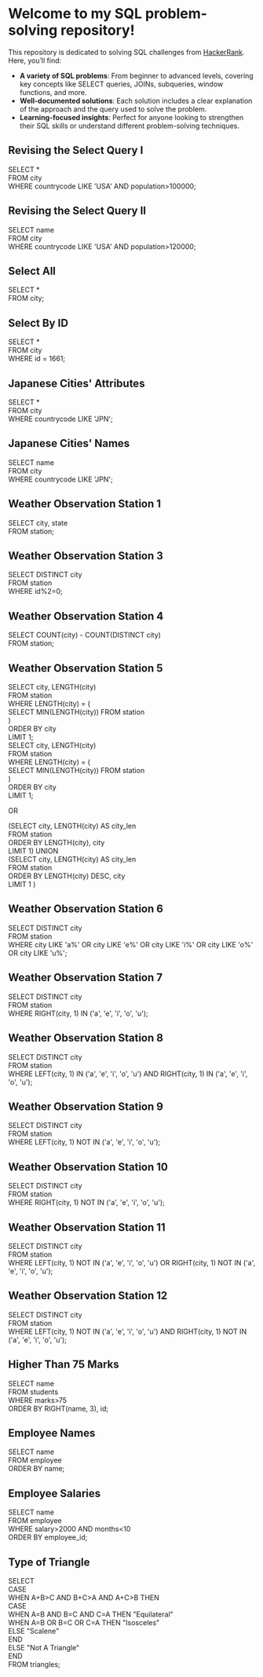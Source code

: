 # **Welcome to my SQL problem-solving repository!**

This repository is dedicated to solving SQL challenges from [HackerRank](https://www.hackerrank.com/). Here, you’ll find:

- **A variety of SQL problems**: From beginner to advanced levels, covering key concepts like SELECT queries, JOINs, subqueries, window functions, and more.
- **Well-documented solutions**: Each solution includes a clear explanation of the approach and the query used to solve the problem.
- **Learning-focused insights**: Perfect for anyone looking to strengthen their SQL skills or understand different problem-solving techniques.

## Revising the Select Query I
SELECT *  
FROM city  
WHERE countrycode LIKE 'USA' AND population>100000;  

## Revising the Select Query II  
SELECT name  
FROM city  
WHERE countrycode LIKE 'USA' AND population>120000;  

## Select All
SELECT *  
FROM city;  

## Select By ID
SELECT *  
FROM city  
WHERE id = 1661;  

## Japanese Cities' Attributes  
SELECT *  
FROM city  
WHERE countrycode LIKE 'JPN';

## Japanese Cities' Names
SELECT name  
FROM city  
WHERE countrycode LIKE 'JPN';  

## Weather Observation Station 1
SELECT city, state  
FROM station;  

## Weather Observation Station 3
SELECT DISTINCT city  
FROM station  
WHERE id%2=0;  

## Weather Observation Station 4
SELECT COUNT(city) - COUNT(DISTINCT city)  
FROM station;  

## Weather Observation Station 5
SELECT city, LENGTH(city)  
FROM station  
WHERE LENGTH(city) = (  
    SELECT MIN(LENGTH(city)) FROM station  
)  
ORDER BY city  
LIMIT 1;  
SELECT city, LENGTH(city)  
FROM station  
WHERE LENGTH(city) = (  
    SELECT MIN(LENGTH(city)) FROM station  
)  
ORDER BY city  
LIMIT 1;  

OR  

(SELECT city, LENGTH(city) AS city_len  
FROM station  
ORDER BY LENGTH(city), city  
LIMIT 1) UNION  
(SELECT city, LENGTH(city) AS city_len  
FROM station  
ORDER BY LENGTH(city) DESC, city  
LIMIT 1 )  

## Weather Observation Station 6
SELECT DISTINCT city    
FROM station    
WHERE city LIKE 'a%' OR city LIKE 'e%' OR city LIKE 'i%' OR city LIKE 'o%' OR city LIKE 'u%';    

## Weather Observation Station 7
SELECT DISTINCT city  
FROM station  
WHERE RIGHT(city, 1) IN ('a', 'e', 'i', 'o', 'u');  

## Weather Observation Station 8
SELECT DISTINCT city    
FROM station    
WHERE LEFT(city, 1) IN ('a', 'e', 'i', 'o', 'u') AND RIGHT(city, 1) IN ('a', 'e', 'i', 'o', 'u');    

## Weather Observation Station 9
SELECT DISTINCT city    
FROM station    
WHERE LEFT(city, 1) NOT IN ('a', 'e', 'i', 'o', 'u');    

## Weather Observation Station 10
SELECT DISTINCT city    
FROM station    
WHERE RIGHT(city, 1) NOT IN ('a', 'e', 'i', 'o', 'u');    

## Weather Observation Station 11
SELECT DISTINCT city    
FROM station    
WHERE LEFT(city, 1) NOT IN ('a', 'e', 'i', 'o', 'u') OR RIGHT(city, 1) NOT IN ('a', 'e', 'i', 'o', 'u');    

## Weather Observation Station 12
SELECT DISTINCT city    
FROM station    
WHERE LEFT(city, 1) NOT IN ('a', 'e', 'i', 'o', 'u') AND RIGHT(city, 1) NOT IN ('a', 'e', 'i', 'o', 'u');    

## Higher Than 75 Marks
SELECT name    
FROM students    
WHERE marks>75    
ORDER BY RIGHT(name, 3), id;    

## Employee Names
SELECT name    
FROM employee    
ORDER BY name;    

## Employee Salaries
SELECT name    
FROM employee    
WHERE salary>2000 AND months<10    
ORDER BY employee_id;    

## Type of Triangle    
SELECT     
    CASE    
        WHEN A+B>C AND B+C>A AND A+C>B THEN    
            CASE    
                WHEN A=B AND B=C AND C=A THEN "Equilateral"    
                WHEN A=B OR B=C OR C=A THEN "Isosceles"    
                ELSE "Scalene"    
            END    
        ELSE "Not A Triangle"    
    END    
FROM triangles;    

